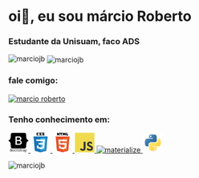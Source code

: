 <h1 align="left">oi👋, eu sou márcio Roberto</h1>
<h3 align="left">Estudante da Unisuam, faco ADS </h3>

<P>&nbsp;<img align="center" src="https://github-readme-stats.vercel.app/api?username=marciojb&show_icons=true&locale=en" alt="marciojb" />
 <img align="left" src="https://github-readme-stats.vercel.app/api/top-langs?username=marciojb&show_icons=true&locale=en&layout=compact" alt="marciojb" /></p>
<h3 align="left">fale comigo:</h3>
<p align="left"></p>
<a href="https://linkedin.com/in/marcio roberto" target="blank"><img align="center" src="https://raw.githubusercontent.com/rahuldkjain/github-profile-readme-generator/master/src/images/icons/Social/linked-in-alt.svg" alt="marcio roberto" height="30" width="40" /></a>

<h3 align="left">Tenho conhecimento em:</h3>
<p align="left"> <a href="https://getbootstrap.com" target="_blank" rel="noreferrer"> <img src="https://raw.githubusercontent.com/devicons/devicon/master/icons/bootstrap/bootstrap-plain-wordmark.svg" alt="bootstrap" width="40" height="40"/> </a> <a href="https://www.w3schools.com/css/" target="_blank" rel="noreferrer"> <img src="https://raw.githubusercontent.com/devicons/devicon/master/icons/css3/css3-original-wordmark.svg" alt="css3" width="40" height="40"/> </a> <a href="https://www.w3.org/html/" target="_blank" rel="noreferrer"> <img src="https://raw.githubusercontent.com/devicons/devicon/master/icons/html5/html5-original-wordmark.svg" alt="html5" width="40" height="40"/> </a> <a href="https://developer.mozilla.org/en-US/docs/Web/JavaScript" target="_blank" rel="noreferrer"> <img src="https://raw.githubusercontent.com/devicons/devicon/master/icons/javascript/javascript-original.svg" alt="javascript" width="40" height="40"/> </a> <a href="https://materializecss.com/" target="_blank" rel="noreferrer"> <img src="https://raw.githubusercontent.com/prplx/svg-logos/5585531d45d294869c4eaab4d7cf2e9c167710a9/svg/materialize.svg" alt="materialize" width="40" height="40"/> </a> <a href="https://www.python.org" target="_blank" rel="noreferrer"> <img src="https://raw.githubusercontent.com/devicons/devicon/master/icons/python/python-original.svg" alt="python" width="40" height="40"/> </a> </p>
<p align="left"> <img src="https://komarev.com/ghpvc/?username=marciojb&label=Profile%20views&color=0e75b6&style=flat" alt="marciojb" /> </p> 

